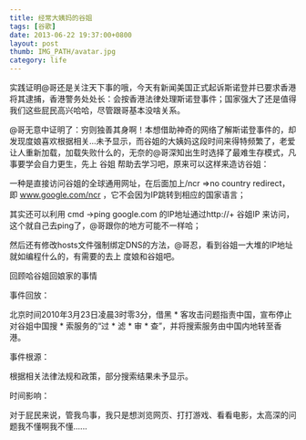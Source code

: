 ```yaml
---
title: 经常大姨妈的谷姐
tags: [谷歌]
date: 2013-06-22 19:37:00+0800
layout: post
thumb: IMG_PATH/avatar.jpg
category: life
---
```


实践证明@哥还是关注天下事的哦，今天有新闻美国正式起诉斯诺登并已要求香港将其逮捕，香港警务处处长：会按香港法律处理斯诺登事件；国家强大了还是值得我们这些屁民高兴哈哈，尽管跟哥基本没啥关系。

@哥无意中证明了：穷则独善其身啊！本想借助神奇的网络了解斯诺登事件的，却发现度娘喜欢根据相关...未予显示，而谷姐的大姨妈这段时间来得特频繁了，老爱让人重新加载，加载失败什么的，无奈的@哥深知出生时选择了最难生存模式，凡事要学会自力更生，先上 谷姐 帮助去学习吧，原来可以这样来造访谷姐：

一种是直接访问谷姐的全球通用网址，在后面加上/ncr =&gt;no country redirect，即 www.google.com/ncr ，它不会因为IP跳转到相应的国家语言；

其实还可以利用 cmd -&gt;ping google.com 的IP地址通过http://+ 谷姐IP 来访问，这个就自己去ping了，@哥跟你的地方可能不一样哈；

然后还有修改hosts文件强制绑定DNS的方法，@哥忍，看到谷姐一大堆的IP地址就如编程什么的，有需要的去上 度娘和谷姐吧。

回顾哈谷姐回娘家的事情

事件回放：

北京时间2010年3月23日凌晨3时零3分，借黑 * 客攻击问题指责中国，宣布停止对谷姐中国搜 * 索服务的“过 * 滤 * 审 * 查”，并将搜索服务由中国内地转至香港。

事件根源：

根据相关法律法规和政策，部分搜索结果未予显示。

时间影响：

对于屁民来说，管我鸟事，我只是想浏览网页、打打游戏、看看电影，太高深的问题我不懂啊我不懂......